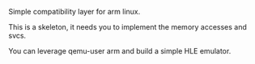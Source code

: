 Simple compatibility layer for arm linux.

This is a skeleton, it needs you to implement the memory accesses and svcs.

You can leverage qemu-user arm and build a simple HLE emulator.
